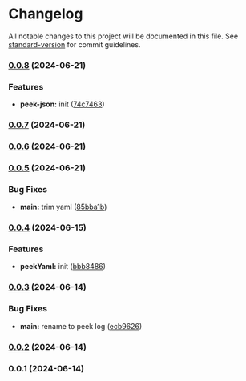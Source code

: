 # Changelog

All notable changes to this project will be documented in this file. See [standard-version](https://github.com/conventional-changelog/standard-version) for commit guidelines.

### [0.0.8](https://github.com/snomiao/peek-log/compare/v0.0.7...v0.0.8) (2024-06-21)


### Features

* **peek-json:** init ([74c7463](https://github.com/snomiao/peek-log/commit/74c7463c8c5a7b86808c40d2e83f617913f63235))

### [0.0.7](https://github.com/snomiao/peek-log/compare/v0.0.6...v0.0.7) (2024-06-21)

### [0.0.6](https://github.com/snomiao/peek-log/compare/v0.0.5...v0.0.6) (2024-06-21)

### [0.0.5](https://github.com/snomiao/peek-log/compare/v0.0.4...v0.0.5) (2024-06-21)


### Bug Fixes

* **main:** trim yaml ([85bba1b](https://github.com/snomiao/peek-log/commit/85bba1be7126e07b57d832fb144ec749306b7907))

### [0.0.4](https://github.com/snomiao/peek-log/compare/v0.0.3...v0.0.4) (2024-06-15)


### Features

* **peekYaml:** init ([bbb8486](https://github.com/snomiao/peek-log/commit/bbb848627a31524b694e9b1a942482b7422504ff))

### [0.0.3](https://github.com/snomiao/console-peek/compare/v0.0.2...v0.0.3) (2024-06-14)


### Bug Fixes

* **main:** rename to peek log ([ecb9626](https://github.com/snomiao/console-peek/commit/ecb962682bde1d7d3c1f51b73e47eeeaad9cc071))

### [0.0.2](https://github.com/snomiao/console-peek/compare/v0.0.1...v0.0.2) (2024-06-14)

### 0.0.1 (2024-06-14)
